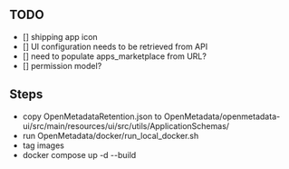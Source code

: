 ## TODO
- [] shipping app icon
- [] UI configuration needs to be retrieved from API
- [] need to populate apps_marketplace from URL?
- [] permission model?
 

## Steps
- copy OpenMetadataRetention.json to OpenMetadata/openmetadata-ui/src/main/resources/ui/src/utils/ApplicationSchemas/
- run OpenMetadata/docker/run_local_docker.sh
- tag images
- docker compose up -d --build